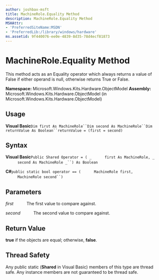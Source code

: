 ```yaml
---
author: joshbax-msft
title: MachineRole.Equality Method
description: MachineRole.Equality Method
MSHAttr:
- 'PreferredSiteName:MSDN'
- 'PreferredLib:/library/windows/hardware'
ms.assetid: 9f440076-ee0e-4839-8d35-78d4ecf81873
---
```


# MachineRole.Equality Method


This method acts as an Equality operator which always returns a value of False if either operand is null, otherwise returns True or False.

**Namespace:** Microsoft.Windows.Kits.Hardware.ObjectModel **Assembly:** Microsoft.Windows.Kits.Hardware.ObjectModel (in Microsoft.Windows.Kits.Hardware.ObjectModel)

## Usage


**Visual Basic**`Dim first As MachineRole``Dim second As MachineRole``Dim returnValue As Boolean``returnValue = (first = second)`

## Syntax


**Visual Basic**`Public Shared Operator = ( _`           `first As MachineRole, _`           `second As MachineRole _``) As Boolean`

**C#**`public static bool operator == (`           `MachineRole first,`           `MachineRole second``)`

## Parameters


*first*           The first value to compare against.

*second*           The second value to compare against.

## Return Value


**true** if the objects are equal; otherwise, **false**.

## Thread Safety


Any public static (**Shared** in Visual Basic) members of this type are thread safe. Any instance members are not guaranteed to be thread safe.

 

 






